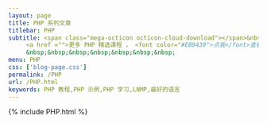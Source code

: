 ```yaml
---
layout: page
title: PHP 系列文章
titlebar: PHP
subtitle: <span class="mega-octicon octicon-cloud-download"></span>&nbsp;&nbsp;
     <a href ="">更多 PHP 精选课程 ， <font color="#EB9439">点我</font>查看！</a><br/>
     &nbsp;&nbsp;&nbsp;&nbsp;&nbsp;&nbsp;&nbsp;
menu: PHP
css: ['blog-page.css']
permalink: /PHP
url: /PHP.html
keywords: PHP 教程,PHP 示例,PHP 学习,LNMP,最好的语言
---
```


{% include PHP.html %}
